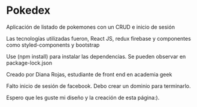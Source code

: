 # Pokedex

Aplicación de listado de pokemones con un CRUD e inicio de sesión

Las tecnologías utilizadas fueron, React JS, redux firebase y componentes como styled-components y bootstrap 

Use (npm install) para instalar las dependencias. Se pueden observar en package-lock.json

Creado por Diana Rojas, estudiante de front end en academia geek

Falto inicio de sesión de facebook. Debo crear un dominio para terminarlo.

Espero que les guste mi diseño y la creación de esta página:).


